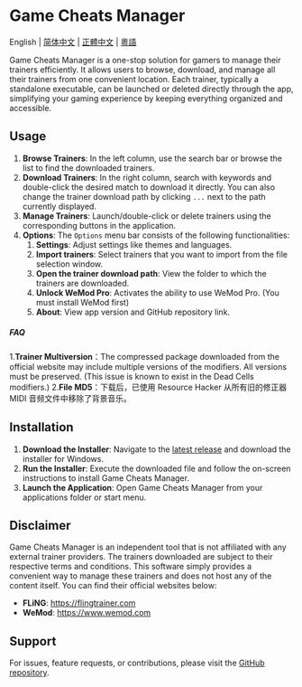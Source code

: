 # Game Cheats Manager

English | [简体中文](./README_CN.md) | [正體中文](./README_TW.md) | [粵語](./README_HK.md)

Game Cheats Manager is a one-stop solution for gamers to manage their trainers efficiently. It allows users to browse, download, and manage all their trainers from one convenient location. Each trainer, typically a standalone executable, can be launched or deleted directly through the app, simplifying your gaming experience by keeping everything organized and accessible.

## Usage

1. **Browse Trainers**: In the left column, use the search bar or browse the list to find the downloaded trainers.
2. **Download Trainers**: In the right column, search with keywords and double-click the desired match to download it directly. You can also change the trainer download path by clicking `...` next to the path currently displayed.
3. **Manage Trainers**: Launch/double-click or delete trainers using the corresponding buttons in the application.
4. **Options**: The `Options` menu bar consists of the following functionalities:
   1. **Settings**: Adjust settings like themes and languages.
   2. **Import trainers**: Select trainers that you want to import from the file selection window.
   3. **Open the trainer download path**: View the folder to which the trainers are downloaded.
   4. **Unlock WeMod Pro**: Activates the ability to use WeMod Pro. (You must install WeMod first)
   5. **About**: View app version and GitHub repository link.
##### FAQ
1.**Trainer Multiversion**：The compressed package downloaded from the official website may include multiple versions of the modifiers. All versions must be preserved. (This issue is known to exist in the Dead Cells modifiers.)
2.**File MD5**：下载后，已使用 Resource Hacker 从所有旧的修正器 MIDI 音频文件中移除了背景音乐。

## Installation

1. **Download the Installer**: Navigate to the [latest release](https://github.com/dyang886/Game-Cheats-Manager/releases) and download the installer for Windows.
2. **Run the Installer**: Execute the downloaded file and follow the on-screen instructions to install Game Cheats Manager.
3. **Launch the Application**: Open Game Cheats Manager from your applications folder or start menu.

## Disclaimer

Game Cheats Manager is an independent tool that is not affiliated with any external trainer providers. The trainers downloaded are subject to their respective terms and conditions. This software simply provides a convenient way to manage these trainers and does not host any of the content itself. You can find their official websites below:

- **FLiNG**: https://flingtrainer.com
- **WeMod**: https://www.wemod.com

## Support

For issues, feature requests, or contributions, please visit the [GitHub repository](https://github.com/dyang886/Game-Cheats-Manager).
